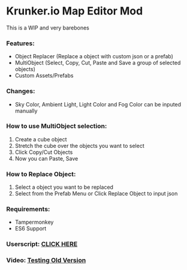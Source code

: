 # Krunker.io Map Editor Mod
This is a WIP and very barebones

### Features:
- Object Replacer (Replace a object with custom json or a prefab)
- MultiObject (Select, Copy, Cut, Paste and Save a group of selected objects)
- Custom Assets/Prefabs

### Changes:
- Sky Color, Ambient Light, Light Color and Fog Color can be inputed manually

### How to use MultiObject selection:
1. Create a cube object
2. Stretch the cube over the objects you want to select
3. Click Copy/Cut Objects
4. Now you can Paste, Save

### How to Replace Object:
1. Select a object you want to be replaced
2. Select from the Prefab Menu or Click Replace Object to input json

### Requirements:
- Tampermonkey
- ES6 Support

### Userscript: [CLICK HERE](https://raw.githubusercontent.com/Tehchy/Krunker.io-Map-Editor-Mod/master/userscript.user.js)

### Video: [Testing Old Version](https://www.youtube.com/watch?v=Fy7ieIxkP3U)